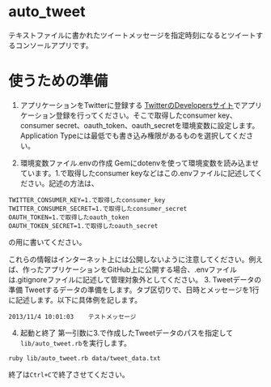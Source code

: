 auto_tweet
==========

テキストファイルに書かれたツイートメッセージを指定時刻になるとツイートするコンソールアプリです。

使うための準備
==============

1. アプリケーションをTwitterに登録する
[TwitterのDevelopersサイト](https://dev.twitter.com/apps)でアプリケーション登録を行ってください。そこで取得したconsumer key、consumer secret、oauth_token、oauth_secretを環境変数に設定します。Application Typeには最低でも書き込み権限があるものを選択してください。

2. 環境変数ファイル.envの作成
  Gemにdotenvを使って環境変数を読み込ませています。1.で取得したconsumer keyなどはこの.envファイルに記述してください。記述の方法は、
  ```
  TWITTER_CONSUMER_KEY=1.で取得したconsumer_key
  TWITTER_CONSUMER_SECRET=1.で取得したconsumer_secret
  OAUTH_TOKEN=1.で取得したoauth_token
  OAUTH_TOKEN_SECRET=1.で取得したoauth_secret
  ```
  
  の用に書いてください。
  
  これらの情報はインターネット上には公開しないように注意してください。例えば、作ったアプリケーションをGitHub上に公開する場合、.envファイルは.gitignoreファイルに記述して管理対象外としてください。
3. Tweetデータの準備
  Tweetするデータの準備をします。タブ区切りで、日時とメッセージを1行に記述します。以下に具体例を記します。
  
  ```
  2013/11/4 10:01:03	テストメッセージ
  ```
4. 起動と終了
  第一引数に3.で作成したTweetデータのパスを指定して`lib/auto_tweet.rb`を実行します。
  ```
  ruby lib/auto_tweet.rb data/tweet_data.txt
  ```
  終了は`Ctrl+C`で終了させてください。


